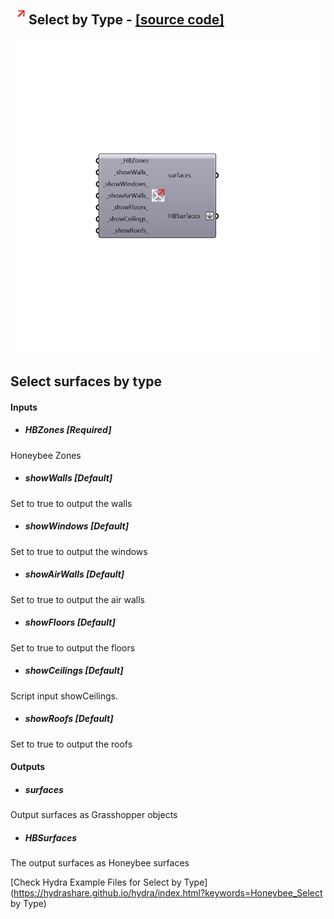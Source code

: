 ## ![](../../images/icons/Select_by_Type.png) Select by Type - [[source code]](https://github.com/ladybug-tools/honeybee-legacy/tree/master/src/Honeybee_Select%20by%20Type.py)

![](../../images/components/Select_by_Type.png)

Select surfaces by type
 -
 

#### Inputs
* ##### HBZones [Required]
Honeybee Zones
* ##### showWalls [Default]
Set to true to output the walls
* ##### showWindows [Default]
Set to true to output the windows
* ##### showAirWalls [Default]
Set to true to output the air walls
* ##### showFloors [Default]
Set to true to output the floors
* ##### showCeilings [Default]
Script input showCeilings.
* ##### showRoofs [Default]
Set to true to output the roofs

#### Outputs
* ##### surfaces
Output surfaces as Grasshopper objects
* ##### HBSurfaces
The output surfaces as Honeybee surfaces


[Check Hydra Example Files for Select by Type](https://hydrashare.github.io/hydra/index.html?keywords=Honeybee_Select by Type)